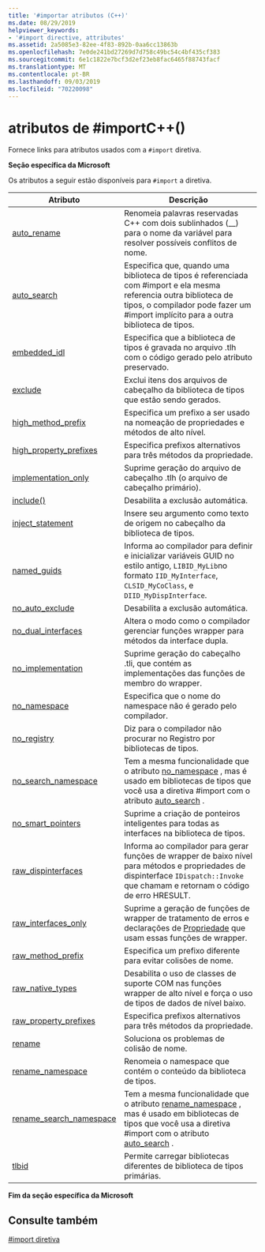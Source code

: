 ```yaml
---
title: '#importar atributos (C++)'
ms.date: 08/29/2019
helpviewer_keywords:
- '#import directive, attributes'
ms.assetid: 2a5085e3-82ee-4f83-892b-0aa6cc13863b
ms.openlocfilehash: 7e0de241bd27269d7d758c49bc54c4bf435cf383
ms.sourcegitcommit: 6e1c1822e7bcf3d2ef23eb8fac6465f88743facf
ms.translationtype: MT
ms.contentlocale: pt-BR
ms.lasthandoff: 09/03/2019
ms.locfileid: "70220098"
---
```

# <a name="import-attributes-c"></a>atributos de #importC++()

Fornece links para atributos usados com a `#import` diretiva.

**Seção específica da Microsoft**

Os atributos a seguir estão disponíveis para `#import` a diretiva.

|Atributo|Descrição|
|---------------|-----------------|
|[auto_rename](../preprocessor/auto-rename.md)|Renomeia palavras reservadas C++ com dois sublinhados (__) para o nome da variável para resolver possíveis conflitos de nome.|
|[auto_search](../preprocessor/auto-search.md)|Especifica que, quando uma biblioteca de tipos é referenciada com #import e ela mesma referencia outra biblioteca de tipos, o compilador pode fazer um #import implícito para a outra biblioteca de tipos.|
|[embedded_idl](../preprocessor/embedded-idl.md)|Especifica que a biblioteca de tipos é gravada no arquivo .tlh com o código gerado pelo atributo preservado.|
|[exclude](../preprocessor/exclude-hash-import.md)|Exclui itens dos arquivos de cabeçalho da biblioteca de tipos que estão sendo gerados.|
|[high_method_prefix](../preprocessor/high-method-prefix.md)|Especifica um prefixo a ser usado na nomeação de propriedades e métodos de alto nível.|
|[high_property_prefixes](../preprocessor/high-property-prefixes.md)|Especifica prefixos alternativos para três métodos da propriedade.|
|[implementation_only](../preprocessor/implementation-only.md)|Suprime geração do arquivo de cabeçalho .tlh (o arquivo de cabeçalho primário).|
|[include()](../preprocessor/include-parens.md)|Desabilita a exclusão automática.|
|[inject_statement](../preprocessor/inject-statement.md)|Insere seu argumento como texto de origem no cabeçalho da biblioteca de tipos.|
|[named_guids](../preprocessor/named-guids.md)|Informa ao compilador para definir e inicializar variáveis GUID no estilo antigo, `LIBID_MyLib`no formato `IID_MyInterface`, `CLSID_MyCoClass`, e `DIID_MyDispInterface`.|
|[no_auto_exclude](../preprocessor/no-auto-exclude.md)|Desabilita a exclusão automática.|
|[no_dual_interfaces](../preprocessor/no-dual-interfaces.md)|Altera o modo como o compilador gerenciar funções wrapper para métodos da interface dupla.|
|[no_implementation](../preprocessor/no-implementation.md)|Suprime geração do cabeçalho .tli, que contém as implementações das funções de membro do wrapper.|
|[no_namespace](../preprocessor/no-namespace.md)|Especifica que o nome do namespace não é gerado pelo compilador.|
|[no_registry](../preprocessor/no-registry.md)|Diz para o compilador não procurar no Registro por bibliotecas de tipos.|
|[no_search_namespace](../preprocessor/no-search-namespace.md)|Tem a mesma funcionalidade que o atributo [no_namespace](../preprocessor/no-namespace.md) , mas é usado em bibliotecas de tipos que você usa a diretiva #import com o atributo [auto_search](../preprocessor/auto-search.md) .|
|[no_smart_pointers](../preprocessor/no-smart-pointers.md)|Suprime a criação de ponteiros inteligentes para todas as interfaces na biblioteca de tipos.|
|[raw_dispinterfaces](../preprocessor/raw-dispinterfaces.md)|Informa ao compilador para gerar funções de wrapper de baixo nível para métodos e propriedades de dispinterface `IDispatch::Invoke` que chamam e retornam o código de erro HRESULT.|
|[raw_interfaces_only](../preprocessor/raw-interfaces-only.md)|Suprime a geração de funções de wrapper de tratamento de erros e declarações de [Propriedade](../cpp/property-cpp.md) que usam essas funções de wrapper.|
|[raw_method_prefix](../preprocessor/raw-method-prefix.md)|Especifica um prefixo diferente para evitar colisões de nome.|
|[raw_native_types](../preprocessor/raw-native-types.md)|Desabilita o uso de classes de suporte COM nas funções wrapper de alto nível e força o uso de tipos de dados de nível baixo.|
|[raw_property_prefixes](../preprocessor/raw-property-prefixes.md)|Especifica prefixos alternativos para três métodos da propriedade.|
|[rename](../preprocessor/rename-hash-import.md)|Soluciona os problemas de colisão de nome.|
|[rename_namespace](../preprocessor/rename-namespace.md)|Renomeia o namespace que contém o conteúdo da biblioteca de tipos.|
|[rename_search_namespace](../preprocessor/rename-search-namespace.md)|Tem a mesma funcionalidade que o atributo [rename_namespace](../preprocessor/rename-namespace.md) , mas é usado em bibliotecas de tipos que você usa a diretiva #import com o atributo [auto_search](../preprocessor/auto-search.md) .|
|[tlbid](../preprocessor/tlbid.md)|Permite carregar bibliotecas diferentes de biblioteca de tipos primárias.|

**Fim da seção específica da Microsoft**

## <a name="see-also"></a>Consulte também

[#import diretiva](../preprocessor/hash-import-directive-cpp.md)